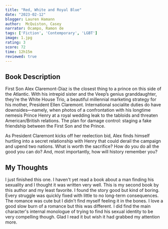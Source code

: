 ```yaml
---
title: "Red, White and Royal Blue"
date: "2023-02-12"
blogger: Lauren Hamann
author:  McQuiston, Casey 
narrator: Ocampo, Ramon de
tags: ['Fiction', 'Contemporary', 'LGBT']
image: 1.jpg
rating: 3
score: 72
time: 12h15m
reviewed: true
---
```



## Book Description

First Son Alex Claremont-Diaz is the closest thing to a prince on this side of the Atlantic. With his intrepid sister and the Veep’s genius granddaughter, they’re the White House Trio, a beautiful millennial marketing strategy for his mother, President Ellen Claremont. International socialite duties do have downsides—namely, when photos of a confrontation with his longtime nemesis Prince Henry at a royal wedding leak to the tabloids and threaten American/British relations. The plan for damage control: staging a fake friendship between the First Son and the Prince.

As President Claremont kicks off her reelection bid, Alex finds himself hurtling into a secret relationship with Henry that could derail the campaign and upend two nations. What is worth the sacrifice? How do you do all the good you can do? And, most importantly, how will history remember you?


## My Thoughts

I just finished this one. I haven't yet read a book about a man finding his sexuality and I thought it was written very well. This is my second book by this author and my least favorite. I found the story good but kind of boring. Every struggle was quickly fixed with little to no long-term consequences. The romance was cute but I didn't find myself feeling it in the bones. I love a good slow burn of a romance but this was different. I did find the main character's internal monologue of trying to find his sexual identity to be very compelling though. Glad I read it but wish it had grabbed my attention more. 